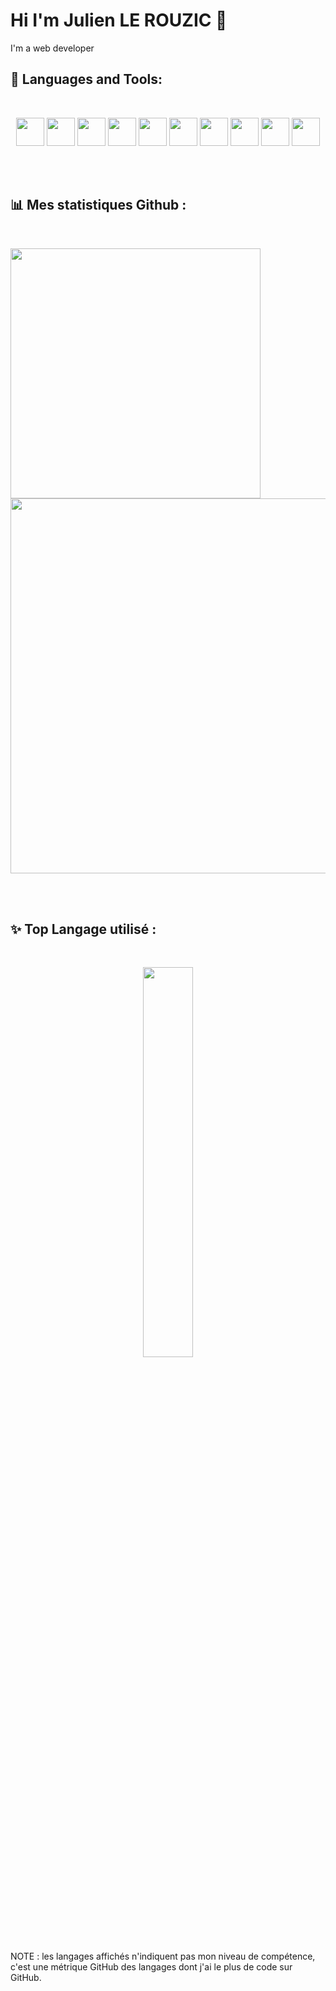 # Hi I'm Julien LE ROUZIC 👋

I'm a web developer

## 🚀 Languages and Tools:
<br/>
<p align="center">
 <img style="width:45px;" src="https://cdn.jsdelivr.net/gh/devicons/devicon/icons/javascript/javascript-plain.svg" />
 <img style="width:45px;" src="https://cdn.jsdelivr.net/gh/devicons/devicon/icons/typescript/typescript-original.svg" />
 <img style="width:45px;" src="https://cdn.jsdelivr.net/gh/devicons/devicon/icons/react/react-original-wordmark.svg" />
 <img style="width:45px;" src="https://cdn.jsdelivr.net/gh/devicons/devicon/icons/nodejs/nodejs-plain.svg" />
 <img style="width:45px;" src="https://cdn.jsdelivr.net/gh/devicons/devicon/icons/nextjs/nextjs-original.svg" />     
 <img style="width:45px;" src="https://cdn.jsdelivr.net/gh/devicons/devicon/icons/azure/azure-original.svg" />
 <img style="width:45px;" src="https://cdn.jsdelivr.net/gh/devicons/devicon/icons/mongodb/mongodb-original-wordmark.svg" />
 <img style="width:45px;" src="https://cdn.jsdelivr.net/gh/devicons/devicon/icons/git/git-original.svg" />   
 <img style="width:45px;" src="https://cdn.jsdelivr.net/gh/devicons/devicon/icons/vscode/vscode-original.svg" />
 <img style="width:45px;" src="https://cdn.jsdelivr.net/gh/devicons/devicon/icons/illustrator/illustrator-plain.svg" />

 
</p>
<br/>
<br/>

##  📊 Mes statistiques Github :
<br/>
<p >
  <a href="https://github.com/anuraghazra/github-readme-stats">
    <img style="width:400px"  src="https://github-readme-stats.vercel.app/api?username=lerouzicjulien&count_private=true&show_icons=true&theme=radical">
    <img style="width:600px"  src="https://activity-graph.herokuapp.com/graph?username=lerouzicjulien&theme=react-dark">
  </a>  
</p>
<br/><br/>

##  ✨ Top Langage utilisé :
<br/>
<p align="center">
 <a href="https://github.com/anuraghazra/github-readme-stats">
    <img style="width:40%;" align="center" src="https://github-readme-stats.vercel.app/api/top-langs/?username=lerouzicjulien&theme=dark&count_private=true&show_icons=true&langs_count=10&layout=compact">
  </a>
</p>

NOTE : les langages affichés n'indiquent pas mon niveau de compétence, c'est une métrique GitHub des langages dont j'ai le plus de code sur GitHub.

